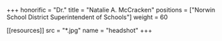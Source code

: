 +++
honorific = "Dr."
title = "Natalie A. McCracken"
positions = ["Norwin School District Superintendent of Schools"]
weight = 60

[[resources]]
  src  = "*.jpg"
  name = "headshot"
+++
